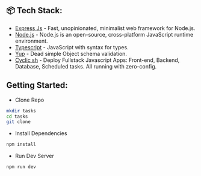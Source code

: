 ## 📦 Tech Stack:

- [Express Js](https://expressjs.com/) - Fast, unopinionated, minimalist web framework for Node.js.
- [Node.js](https://nodejs.org/en/) - Node.js is an open-source, cross-platform JavaScript runtime environment.
- [Typescript](https://www.typescriptlang.org/) - JavaScript with syntax for types.
- [Yup](https://github.com/jquense/yup) - Dead simple Object schema validation.
- [Cyclic sh](https://www.cyclic.sh) - Deploy Fullstack Javascript Apps: Front-end, Backend, Database, Scheduled tasks. All running with zero-config.

## Getting Started:

- Clone Repo

```bash
mkdir tasks
cd tasks
git clone 
```

- Install Dependencies

```bash
npm install
```

- Run Dev Server

```bash
npm run dev
```
